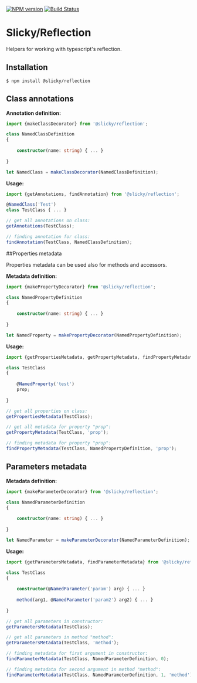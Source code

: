 [![NPM version](https://img.shields.io/npm/v/@slicky/reflection.svg?style=flat-square)](https://www.npmjs.com/package/@slicky/reflection)
[![Build Status](https://img.shields.io/travis/SlickyJS/Reflection.svg?style=flat-square)](https://travis-ci.org/SlickyJS/Reflection)

# Slicky/Reflection

Helpers for working with typescript's reflection.

## Installation

```
$ npm install @slicky/reflection
```

## Class annotations

**Annotation definition:**

```typescript
import {makeClassDecorator} from '@slicky/reflection';

class NamedClassDefinition
{
	
	constructor(name: string) { ... }
	
}

let NamedClass = makeClassDecorator(NamedClassDefinition);
```

**Usage:**

```typescript
import {getAnnotations, findAnnotation} from '@slicky/reflection';

@NamedClass('Test')
class TestClass { ... }

// get all annotations on class:
getAnnotations(TestClass);

// finding annotation for class:
findAnnotation(TestClass, NamedClassDefinition);
```

##Properties metadata

Properties metadata can be used also for methods and accessors.

**Metadata definition:**

```typescript
import {makePropertyDecorator} from '@slicky/reflection';

class NamedPropertyDefinition
{
	
	constructor(name: string) { ... }
	
}

let NamedProperty = makePropertyDecorator(NamedPropertyDefinition);
```

**Usage:**

```typescript
import {getPropertiesMetadata, getPropertyMetadata, findPropertyMetadata} from '@slicky/reflection';

class TestClass
{
	
	@NamedProperty('test')
	prop;
	
}

// get all properties on class:
getPropertiesMetadata(TestClass);

// get all metadata for property "prop":
getPropertyMetadata(TestClass, 'prop');

// finding metadata for property "prop":
findPropertyMetadata(TestClass, NamedPropertyDefinition, 'prop');
```

## Parameters metadata

**Metadata definition:**

```typescript
import {makeParameterDecorator} from '@slicky/reflection';

class NamedParameterDefinition
{
	
	constructor(name: string) { ... }
	
}

let NamedParameter = makeParameterDecorator(NamedParameterDefinition);
```

**Usage:**

```typescript
import {getParametersMetadata, findParameterMetadata} from '@slicky/reflection';

class TestClass
{
	
	constructor(@NamedParameter('param') arg) { ... }
	
	method(arg1, @NamedParameter('param2') arg2) { ... }
	
}

// get all parameters in constructor:
getParametersMetadata(TestClass);

// get all parameters in method "method":
getParametersMetadata(TestClass, 'method');

// finding metadata for first argument in constructor:
findParameterMetadata(TestClass, NamedParameterDefinition, 0);

// finding metadata for second argument in method "method":
findParameterMetadata(TestClass, NamedParameterDefinition, 1, 'method');
```
